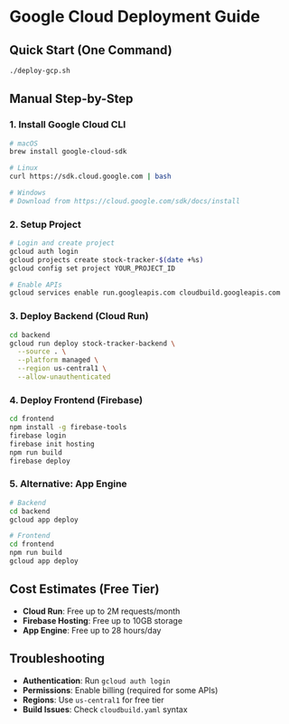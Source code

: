 # Google Cloud Deployment Guide

## Quick Start (One Command)

```bash
./deploy-gcp.sh
```

## Manual Step-by-Step

### 1. Install Google Cloud CLI

```bash
# macOS
brew install google-cloud-sdk

# Linux
curl https://sdk.cloud.google.com | bash

# Windows
# Download from https://cloud.google.com/sdk/docs/install
```

### 2. Setup Project

```bash
# Login and create project
gcloud auth login
gcloud projects create stock-tracker-$(date +%s)
gcloud config set project YOUR_PROJECT_ID

# Enable APIs
gcloud services enable run.googleapis.com cloudbuild.googleapis.com
```

### 3. Deploy Backend (Cloud Run)

```bash
cd backend
gcloud run deploy stock-tracker-backend \
  --source . \
  --platform managed \
  --region us-central1 \
  --allow-unauthenticated
```

### 4. Deploy Frontend (Firebase)

```bash
cd frontend
npm install -g firebase-tools
firebase login
firebase init hosting
npm run build
firebase deploy
```

### 5. Alternative: App Engine

```bash
# Backend
cd backend
gcloud app deploy

# Frontend  
cd frontend
npm run build
gcloud app deploy
```

## Cost Estimates (Free Tier)

- **Cloud Run**: Free up to 2M requests/month
- **Firebase Hosting**: Free up to 10GB storage
- **App Engine**: Free up to 28 hours/day

## Troubleshooting

- **Authentication**: Run `gcloud auth login`
- **Permissions**: Enable billing (required for some APIs)
- **Regions**: Use `us-central1` for free tier
- **Build Issues**: Check `cloudbuild.yaml` syntax

